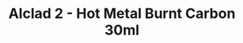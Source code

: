 ---
layout: product
title: "Alclad 2 - Hot Metal Burnt Carbon 30ml"
price: "TBA" 
desc: "Metalizer boja"
img_path: "/assets/img/ALC419.webp"
brand: "N/A"
available: false
special_offer: false
new: false
soon: false
cat: "040000"
subcat: "040300"
subsubcat: "0N/A"
sifra: "ALC419"
popular: false
spec: false
---